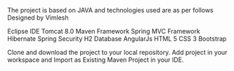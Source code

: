 The project is based on JAVA and technologies used are as per follows
Designed by Vimlesh

Eclipse IDE 
Tomcat 8.0 
Maven Framework 
Spring MVC Framework 
Hibernate 
Spring Security 
H2 Database
AngularJs
HTML 5 
CSS 3 
Bootstrap

Clone and download the project to your local repository. Add project in your workspace and Import as Existing Maven Project in your IDE.
